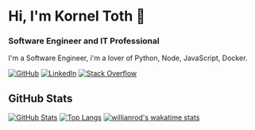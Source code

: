 # Hi, I'm Kornel Toth 👋


### Software Engineer and IT Professional


I'm a Software Engineer, i'm a lover of Python, Node, JavaScript, Docker.

[![GitHub](https://img.shields.io/badge/GitHub-kitodev-black)](https://github.com/kitodev)
[![LinkedIn](https://img.shields.io/badge/LinkedIn-kornel--toth-blue)](https://www.linkedin.com/in/korn%C3%A9l-t%C3%B3th-1aa187148/)
[![Stack Overflow](https://img.shields.io/badge/Stack&nbsp;Overflow-kornel--toth-orange)](https://stackoverflow.com/users/5300019/korneltoth?tab=profile)

## GitHub Stats

[![GitHub Stats](https://github-readme-stats.vercel.app/api?username=kitodev&&show_icons=true)](https://tikona.hu)
[![Top Langs](https://github-readme-stats.vercel.app/api/top-langs/?username=kitodev)](https://github.com/kitodev/github-readme-stats)
[![willianrod's wakatime stats](https://github-readme-stats.vercel.app/api/wakatime?username=kitodev)](https://github.com/kitodev/github-readme-stats)

